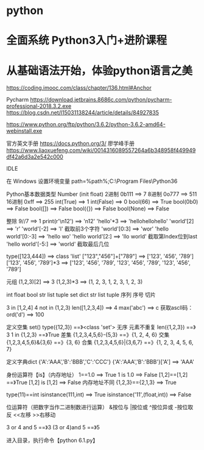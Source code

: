 # python

# 全面系统 Python3入门+进阶课程
# 从基础语法开始，体验python语言之美
https://coding.imooc.com/class/chapter/136.html#Anchor

Pycharm
https://download.jetbrains.8686c.com/python/pycharm-professional-2018.3.2.exe
https://blog.csdn.net/l15031138244/article/details/84927835

https://www.python.org/ftp/python/3.6.2/python-3.6.2-amd64-webinstall.exe

官方英文手册 https://docs.python.org/3/
廖学峰手册 https://www.liaoxuefeng.com/wiki/0014316089557264a6b348958f449949df42a6d3a2e542c000

IDLE

在 Windows 设置环境变量
path=%path%;C:\Program Files\Python36

Python基本数据类型
Number (init float)
2进制 0b111 ==> 7 
8进制 0o777 ==> 511
16进制 0xff ==> 255
int(True) ==> 1
int(False) ==> 0
bool(66) ==> True
bool(0b0) ==> False
bool([]) ==> False
bool({}) ==> False
bool(None) ==> False

整除 9//7 ==> 1
print(r'\n12') ==> 'n12'
'hello'*3 ==> 'hellohellohello'
'world'[2] ==> 'r'
'world'[-2] ==> 'l'
截取前3个字符 'world'[0:3] ==> 'wor'
'hello world'[0:-3] ==> 'hello wo'
'hello world'[2:] ==> 'llo world' 截取第Index位到last
'hello world'[-5:] ==> 'world' 截取最后几位

type([123,444]) ==> class 'list'
["123","456"]+["789"] ==> ['123', '456', '789']
['123', '456', '789']*3 ==> ['123', '456', '789', '123', '456', '789', '123', '456', '789']

元组 (1,2,3)[2] ==> 3
(1,2,3)*3 ==> (1, 2, 3, 1, 2, 3, 1, 2, 3) 

int float bool str list tuple set dict
str list tuple 序列 序号 切片

3 in [1,2,4] 
4 not in (1,2,3)
len([1,2,3,4]) ==> 4
max('abc') ==> c
获取ascll码：ord('d') ==> 100

定义空集 set()
type({12,3}) ==》<class 'set'> 无序 元素不重复
len({1,2,3}) ==》3
1 in {1,2,3} ==》True
差集 {1,2,3,4,5,6}-{5,3} ==》{1, 2, 4, 6}
交集 {1,2,3,4,5,6}&{3,6} ==》{3, 6}
合集 {1,2,3,4,5,6}|{3,6,7} ==》{1, 2, 3, 4, 5, 6, 7}

定义字典dict {'A':'AAA','B':'BBB','C':'CCC'}
{'A':'AAA','B':'BBB'}['A'] ==> 'AAA'

身份运算符【is】（内存地址）
1==1.0 ==> True
1 is 1.0 ==> False
[1,2]==[1,2] ==》True
[1,2] is [1,2] ==> False 内存地址不同
{1,2,3}=={2,1,3} ==> True

type(11)==int
isinstance(111,int) ==> True
isinstance('11',(float,int)) ==> False

位运算符（把数字当作二进制数进行运算）
&按位与  |按位或  ^按位异或  -按位取反  <<左移  >>右移动

3 or 4 and 5 ==》3
(3 or 4)and 5 ==》5

进入目录，执行命令【python 6.1.py】

